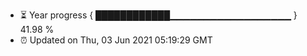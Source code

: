 - ⏳ Year progress { ████████████▁▁▁▁▁▁▁▁▁▁▁▁▁▁▁▁▁▁ } 41.98 %
- ⏰ Updated on Thu, 03 Jun 2021 05:19:29 GMT

